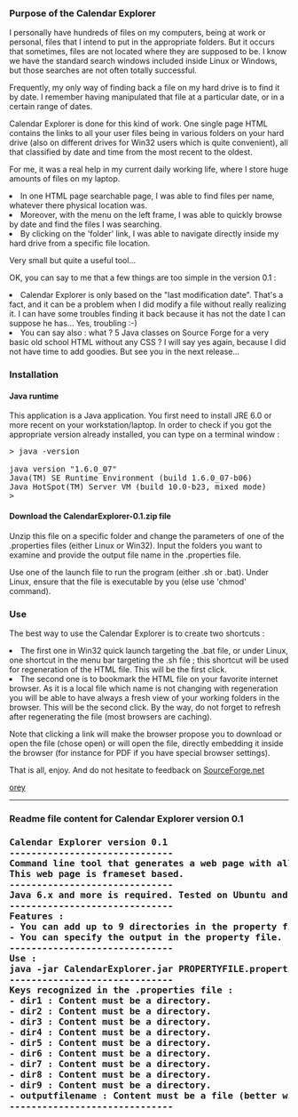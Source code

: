 <H3>Purpose of the Calendar Explorer</H3>
<P>I personally have hundreds of files on my computers, being at work or personal, files that I intend to put in the appropriate folders. But it occurs that sometimes, files are not located where they are supposed to be. I know we have the standard search windows included inside Linux or Windows, but those searches are not often totally successful.</P>
<P>Frequently, my only way of finding back a file on my hard drive is to find it by date. I remember having manipulated that file at a particular date, or in a certain range of dates.</P>
<P>Calendar Explorer is done for this kind of work. One single page HTML contains the links to all your user files being in various folders on your hard drive (also on different drives for Win32 users which is quite convenient), all that classified by date and time from the most recent to the oldest.</P>
<P>For me, it was a real help in my current daily working life, where I store huge amounts of files on my laptop.
<LI>In one HTML page searchable page, I was able to find files per name, whatever there physical location was.</LI>
<LI> Moreover, with the menu on the left frame, I was able to quickly browse by date and find the files I was searching.</LI>
<LI>By clicking on the 'folder' link, I was able to navigate directly inside my hard drive from a specific file location.</LI></P>
<P>Very small but quite a useful tool...</P>
<P>OK, you can say to me that a few things are too simple in the version 0.1 :
<LI>Calendar Explorer is only based on the "last modification date". That's a fact, and it can be a problem when I did modify a file without really realizing it. I can have some troubles finding it back because it has not the date I can suppose he has... Yes, troubling :-)</LI>
<LI> You can say also : what ? 5 Java classes on Source Forge for a very basic old school HTML without any CSS ? I will say yes again, because I did not have time to add goodies. But see you in the next release...</P>
<H3>Installation</H3>
<H4>Java runtime</H4>
<P>This application is a Java application. You first need to install JRE 6.0 or more recent on your workstation/laptop. In order to check if you got the appropriate version already installed, you can type on a terminal window :<BR>
<PRE>&gt; java -version<BR>
java version "1.6.0_07"
Java(TM) SE Runtime Environment (build 1.6.0_07-b06)
Java HotSpot(TM) Server VM (build 10.0-b23, mixed mode)
&gt;</PRE></P>
<H4>Download the CalendarExplorer-0.1.zip file</H4>
<P>Unzip this file on a specific folder and change the parameters of one of the .properties files (either Linux or Win32). Input the folders you want to examine and provide the output file name in the .properties file.</P>
<P>Use one of the launch file to run the program (either .sh or .bat). Under Linux, ensure that the file is executable by you (else use 'chmod' command).</P>
<H3>Use</H3>
<P>The best way to use the Calendar Explorer is to create two shortcuts :
<LI>The first one in Win32 quick launch targeting the .bat file, or under Linux, one shortcut in the menu bar targeting the .sh file ; this shortcut will be used for regeneration of the HTML file. This will be the first click.</LI>
<LI>The second one is to bookmark the HTML file on your favorite internet browser. As it is a local file which name is not changing with regeneration you will be able to have always a fresh view of your working folders in the browser. This will be the second click. By the way, do not forget to refresh after regenerating the file (most browsers are caching).</LI></P>
<P>Note that clicking a link will make the browser propose you to download or open the file (chose open) or will open the file, directly embedding it inside the browser (for instance for PDF if you have special browser settings).</P>
<P>That is all, enjoy. And do not hesitate to feedback on <A href="http://www.sourceforge.net">SourceForge.net</A></P>
<P><A href="mailto:rey.olivier@gmail.com">orey</A></P>
<HR>
<H3>Readme file content for Calendar Explorer version 0.1<H3>
<PRE>Calendar Explorer version 0.1
------------------------------
Command line tool that generates a web page with all files of some directories classified by date.
This web page is frameset based.
------------------------------
Java 6.x and more is required. Tested on Ubuntu and Windows XP.
------------------------------
Features :
- You can add up to 9 directories in the property file. This limitation will disappear in the next releases.
- You can specify the output in the property file.
------------------------------
Use :
java -jar CalendarExplorer.jar PROPERTYFILE.properties
------------------------------
Keys recognized in the .properties file :
- dir1 : Content must be a directory.
- dir2 : Content must be a directory.
- dir3 : Content must be a directory.
- dir4 : Content must be a directory.
- dir5 : Content must be a directory.
- dir6 : Content must be a directory.
- dir7 : Content must be a directory.
- dir8 : Content must be a directory.
- dir9 : Content must be a directory.
- outputfilename : Content must be a file (better with full path). 
------------------------------
<PRE>
